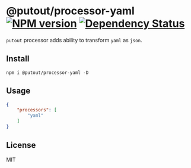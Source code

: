# @putout/processor-yaml [![NPM version][NPMIMGURL]][NPMURL] [![Dependency Status][DependencyStatusIMGURL]][DependencyStatusURL]

[NPMIMGURL]: https://img.shields.io/npm/v/@putout/processor-yaml.svg?style=flat&longCache=true
[NPMURL]: https://npmjs.org/package/@putout/processor-yaml "npm"
[DependencyStatusURL]: https://david-dm.org/coderaiser/putout?path=packages/processor-yaml
[DependencyStatusIMGURL]: https://david-dm.org/coderaiser/putout.svg?path=packages/processor-yaml

`putout` processor adds ability to transform `yaml` as `json`.

## Install

```
npm i @putout/processor-yaml -D
```

## Usage

```json
{
    "processors": [
        "yaml"
    ]
}
```

## License

MIT
